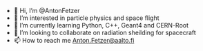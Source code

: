 - 👋 Hi, I’m @AntonFetzer
- 👀 I’m interested in particle physics and space flight
- 🌱 I’m currently learning Python, C++, Geant4 and CERN-Root
- 💞️ I’m looking to collaborate on radiation sheilding for spacecraft
- 📫 How to reach me Anton.Fetzer@aalto.fi

<!---
AntonFetzer/AntonFetzer is a ✨ special ✨ repository because its `README.md` (this file) appears on your GitHub profile.
You can click the Preview link to take a look at your changes.
--->
